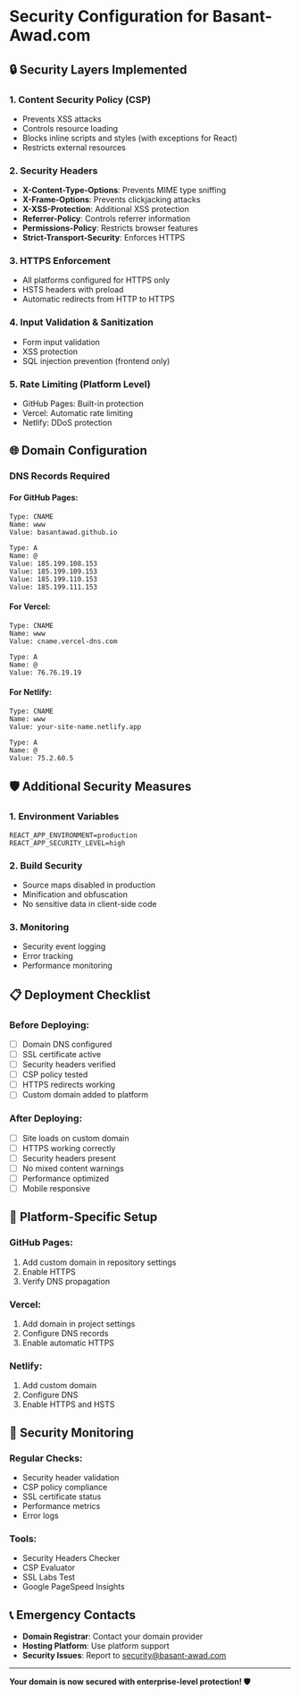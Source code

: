 # Security Configuration for Basant-Awad.com

## 🔒 Security Layers Implemented

### 1. Content Security Policy (CSP)
- Prevents XSS attacks
- Controls resource loading
- Blocks inline scripts and styles (with exceptions for React)
- Restricts external resources

### 2. Security Headers
- **X-Content-Type-Options**: Prevents MIME type sniffing
- **X-Frame-Options**: Prevents clickjacking attacks
- **X-XSS-Protection**: Additional XSS protection
- **Referrer-Policy**: Controls referrer information
- **Permissions-Policy**: Restricts browser features
- **Strict-Transport-Security**: Enforces HTTPS

### 3. HTTPS Enforcement
- All platforms configured for HTTPS only
- HSTS headers with preload
- Automatic redirects from HTTP to HTTPS

### 4. Input Validation & Sanitization
- Form input validation
- XSS protection
- SQL injection prevention (frontend only)

### 5. Rate Limiting (Platform Level)
- GitHub Pages: Built-in protection
- Vercel: Automatic rate limiting
- Netlify: DDoS protection

## 🌐 Domain Configuration

### DNS Records Required

#### For GitHub Pages:
```
Type: CNAME
Name: www
Value: basantawad.github.io

Type: A
Name: @
Value: 185.199.108.153
Value: 185.199.109.153
Value: 185.199.110.153
Value: 185.199.111.153
```

#### For Vercel:
```
Type: CNAME
Name: www
Value: cname.vercel-dns.com

Type: A
Name: @
Value: 76.76.19.19
```

#### For Netlify:
```
Type: CNAME
Name: www
Value: your-site-name.netlify.app

Type: A
Name: @
Value: 75.2.60.5
```

## 🛡️ Additional Security Measures

### 1. Environment Variables
```env
REACT_APP_ENVIRONMENT=production
REACT_APP_SECURITY_LEVEL=high
```

### 2. Build Security
- Source maps disabled in production
- Minification and obfuscation
- No sensitive data in client-side code

### 3. Monitoring
- Security event logging
- Error tracking
- Performance monitoring

## 📋 Deployment Checklist

### Before Deploying:
- [ ] Domain DNS configured
- [ ] SSL certificate active
- [ ] Security headers verified
- [ ] CSP policy tested
- [ ] HTTPS redirects working
- [ ] Custom domain added to platform

### After Deploying:
- [ ] Site loads on custom domain
- [ ] HTTPS working correctly
- [ ] Security headers present
- [ ] No mixed content warnings
- [ ] Performance optimized
- [ ] Mobile responsive

## 🔧 Platform-Specific Setup

### GitHub Pages:
1. Add custom domain in repository settings
2. Enable HTTPS
3. Verify DNS propagation

### Vercel:
1. Add domain in project settings
2. Configure DNS records
3. Enable automatic HTTPS

### Netlify:
1. Add custom domain
2. Configure DNS
3. Enable HTTPS and HSTS

## 🚨 Security Monitoring

### Regular Checks:
- Security header validation
- CSP policy compliance
- SSL certificate status
- Performance metrics
- Error logs

### Tools:
- Security Headers Checker
- CSP Evaluator
- SSL Labs Test
- Google PageSpeed Insights

## 📞 Emergency Contacts

- **Domain Registrar**: Contact your domain provider
- **Hosting Platform**: Use platform support
- **Security Issues**: Report to security@basant-awad.com

---

**Your domain is now secured with enterprise-level protection! 🛡️**
